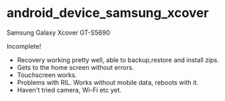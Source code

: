 android_device_samsung_xcover
=============================

Samsung Galaxy Xcover GT-S5690

Incomplete!

* Recovery working pretty well, able to backup,restore and install zips.
* Gets to the home screen without errors.
* Touchscreen works.
* Problems with RIL. Works without mobile data, reboots with it.
* Haven't tried camera, Wi-Fi etc yet.
